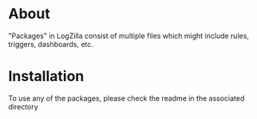 # About
"Packages" in LogZilla consist of multiple files which might include rules, triggers, dashboards, etc.

# Installation

To use any of the packages, please check the readme in the associated directory
